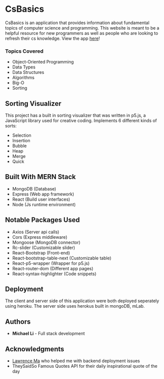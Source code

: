 # CsBasics

CsBasics is an application that provides information about fundamental topics of computer science and programming. This website is meant to be a helpful resource for new programmers as well as people who are looking to refresh their cs knowledge. View the app [here](https://csbasics.herokuapp.com/)!

### Topics Covered
* Object-Oriented Programming
* Data Types
* Data Structures
* Algorithms
* Big-O
* Sorting

## Sorting Visualizer

This project has a built in sorting visualizer that was written in p5.js, a JavaScript library used for creative coding. Implements 6 different kinds of sorts:
* Selection
* Insertion
* Bubble
* Heap
* Merge
* Quick

## Built With MERN Stack

* MongoDB (Database)
* Express (Web app framework)
* React (Build user interfaces)
* Node (Js runtime environment)

## Notable Packages Used

* Axios (Server api calls)
* Cors (Express middleware)
* Mongoose (MongoDB connector)
* Rc-slider (Customizable slider)
* React-Bootstrap (Front-end)
* React-bootstrap-table-next (Customizable table)
* React-p5-wrapper (Wrapper for p5.js)
* React-router-dom (Different app pages)
* React-syntax-highlighter (Code snippets)

## Deployment

The client and server side of this application were both deployed seperately using heroku. The server side uses herokus built in mongoDB, mLab. 

## Authors

* **Michael Li** - Full stack development

## Acknowledgments

* [Lawrence Ma](https://github.com/lawrencema415) who helped me with backend deployment issues
* TheySaidSo Famous Quotes API for their daily inspirational quote of the day
